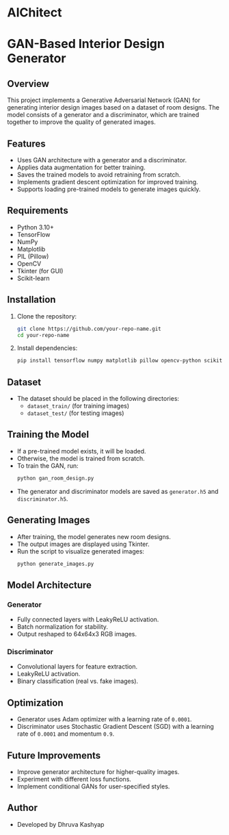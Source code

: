 # AIChitect
# GAN-Based Interior Design Generator

## Overview

This project implements a Generative Adversarial Network (GAN) for generating interior design images based on a dataset of room designs. The model consists of a generator and a discriminator, which are trained together to improve the quality of generated images.

## Features

- Uses GAN architecture with a generator and a discriminator.
- Applies data augmentation for better training.
- Saves the trained models to avoid retraining from scratch.
- Implements gradient descent optimization for improved training.
- Supports loading pre-trained models to generate images quickly.

## Requirements

- Python 3.10+
- TensorFlow
- NumPy
- Matplotlib
- PIL (Pillow)
- OpenCV
- Tkinter (for GUI)
- Scikit-learn

## Installation

1. Clone the repository:
   ```bash
   git clone https://github.com/your-repo-name.git
   cd your-repo-name
   ```
2. Install dependencies:
   ```bash
   pip install tensorflow numpy matplotlib pillow opencv-python scikit-learn
   ```

## Dataset

- The dataset should be placed in the following directories:
  - `dataset_train/` (for training images)
  - `dataset_test/` (for testing images)

## Training the Model

- If a pre-trained model exists, it will be loaded.
- Otherwise, the model is trained from scratch.
- To train the GAN, run:
  ```bash
  python gan_room_design.py
  ```
- The generator and discriminator models are saved as `generator.h5` and `discriminator.h5`.

## Generating Images

- After training, the model generates new room designs.
- The output images are displayed using Tkinter.
- Run the script to visualize generated images:
  ```bash
  python generate_images.py
  ```

## Model Architecture

### Generator

- Fully connected layers with LeakyReLU activation.
- Batch normalization for stability.
- Output reshaped to 64x64x3 RGB images.

### Discriminator

- Convolutional layers for feature extraction.
- LeakyReLU activation.
- Binary classification (real vs. fake images).

## Optimization

- Generator uses Adam optimizer with a learning rate of `0.0001`.
- Discriminator uses Stochastic Gradient Descent (SGD) with a learning rate of `0.0001` and momentum `0.9`.

## Future Improvements

- Improve generator architecture for higher-quality images.
- Experiment with different loss functions.
- Implement conditional GANs for user-specified styles.

## Author

- Developed by Dhruva Kashyap

